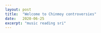 ```yaml
---
layout: post
title:  "Welcome to Chinmoy controversies"
date:   2020-06-25
excerpt: "music reading sri"
---
```

